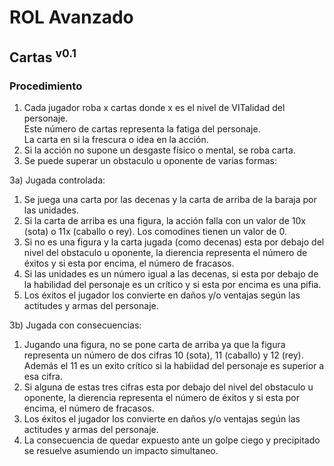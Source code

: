 # ROL Avanzado
## Cartas <sup>v0.1</sup>

### Procedimiento
1) Cada jugador roba x cartas donde x es el nivel de VITalidad del personaje.  
Este número de cartas representa la fatiga del personaje.  
La carta en si la frescura o idea en la acción.  
2) Si la acción no supone un desgaste físico o mental, se roba carta.
3) Se puede superar un obstaculo u oponente de varias formas:

3a) Jugada controlada:
1) Se juega una carta por las decenas y la carta de arriba de la baraja por las unidades.
2) Si la carta de arriba es una figura, la acción falla con un valor de 10x (sota) o 11x (caballo o rey). Los comodines tienen un valor de 0.
3) Si no es una figura y la carta jugada (como decenas) esta por debajo del nivel del obstaculo u oponente, la dierencia representa el número de éxitos y si esta por encima, el número de fracasos.
4) Si las unidades es un número igual a las decenas, si esta por debajo de la habilidad del personaje es un crítico y si esta por encima es una pifia.
5) Los éxitos el jugador los convierte en daños y/o ventajas según las actitudes y armas del personaje.

3b) Jugada con consecuencias:
1) Jugando una figura, no se pone carta de arriba ya que la figura representa un número de dos cifras 10 (sota), 11 (caballo) y 12 (rey). Además el 11 es un exito crítico si la habiidad del personaje es superior a esa cifra.
2) Si alguna de estas tres cifras esta por debajo del nivel del obstaculo u oponente, la dierencia representa el número de éxitos y si esta por encima, el número de fracasos.
3) Los éxitos el jugador los convierte en daños y/o ventajas según las actitudes y armas del personaje.
4) La consecuencia de quedar expuesto ante un golpe ciego y precipitado se resuelve asumiendo un impacto simultaneo.
